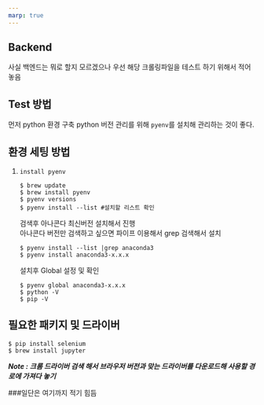 ```yaml
---
marp: true
---
```


## Backend

사실 백엔드는 뭐로 할지 모르겠으나 우선 해당 크롤링파일을 테스트 하기 위해서 적어 놓음

## Test 방법

먼저 python 환경 구축
python 버전 관리를 위해 `pyenv`를 설치해 관리하는 것이 좋다.

## 환경 세팅 방법

1. `install pyenv`
    ```
    $ brew update
    $ brew install pyenv
    $ pyenv versions
    $ pyenv install --list #설치할 리스트 확인
    ```
    검색후 아나콘다 최신버전 설치해서 진행 <br/>
    아나콘다 버전만 검색하고 싶으면 파이프 이용해서 grep 검색해서 설치

    ```
    $ pyenv install --list |grep anaconda3
    $ pyenv install anaconda3-x.x.x 
    ```

    설치후 Global 설정 및 확인
    ```
    $ pyenv global anaconda3-x.x.x
    $ python -V
    $ pip -V
    ```

## 필요한 패키지 및 드라이버
```
$ pip install selenium
$ brew install jupyter 
```
 ***Note : 크롬 드라이버 검색 해서 브라우저 버전과 맞는 드라이버를 다운로드해 사용할 경로에 가져다 놓기***


 ###일단은 여기까지 적기 힘듬